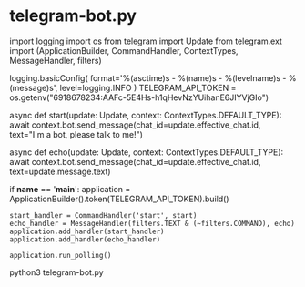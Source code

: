 # telegram-bot.py
import logging
import os
from telegram import Update
from telegram.ext import (ApplicationBuilder, CommandHandler, ContextTypes,
                          MessageHandler, filters)

logging.basicConfig(
    format='%(asctime)s - %(name)s - %(levelname)s - %(message)s',
    level=logging.INFO
)
TELEGRAM_API_TOKEN = os.getenv("6918678234:AAFc-5E4Hs-h1qHevNzYUihanE6JIYVjGIo")

async def start(update: Update, context: ContextTypes.DEFAULT_TYPE):
    await context.bot.send_message(chat_id=update.effective_chat.id, text="I'm a bot, please talk to me!")

async def echo(update: Update, context: ContextTypes.DEFAULT_TYPE):
    await context.bot.send_message(chat_id=update.effective_chat.id, text=update.message.text)

if __name__ == '__main__':
    application = ApplicationBuilder().token(TELEGRAM_API_TOKEN).build()

    start_handler = CommandHandler('start', start)
    echo_handler = MessageHandler(filters.TEXT & (~filters.COMMAND), echo)
    application.add_handler(start_handler)
    application.add_handler(echo_handler)

    application.run_polling()

python3 telegram-bot.py
 
